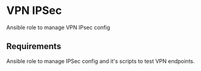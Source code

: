 VPN IPSec
=========

Ansible role to manage VPN IPsec config

Requirements
------------

Ansible role to manage IPSec config and it's scripts
to test VPN endpoints.
